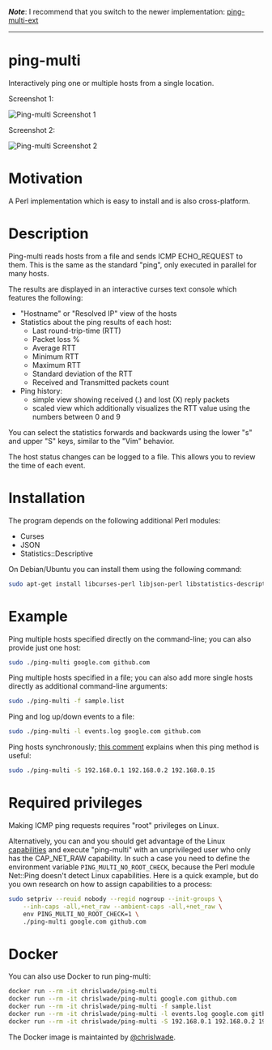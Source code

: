 **_Note_**: I recommend that you switch to the newer implementation: [ping-multi-ext](https://github.com/famzah/ping-multi-ext)

---

# ping-multi

Interactively ping one or multiple hosts from a single location.

Screenshot 1:

![Ping-multi Screenshot 1](demo/screenshot-1.jpg?raw=true)

Screenshot 2:

![Ping-multi Screenshot 2](demo/screenshot-2.jpg?raw=true)

# Motivation

A Perl implementation which is easy to install and is also cross-platform.

# Description

Ping-multi reads hosts from a file and sends ICMP ECHO_REQUEST to them. This is the same as the standard "ping", only executed in parallel for many hosts.

The results are displayed in an interactive curses text console which features the following:
- "Hostname" or "Resolved IP" view of the hosts
- Statistics about the ping results of each host:
  - Last round-trip-time (RTT)
  - Packet loss %
  - Average RTT
  - Minimum RTT
  - Maximum RTT
  - Standard deviation of the RTT
  - Received and Transmitted packets count
- Ping history:
  - simple view showing received (.) and lost (X) reply packets
  - scaled view which additionally visualizes the RTT value using the numbers between 0 and 9

You can select the statistics forwards and backwards using the lower "s" and upper "S" keys, similar to the "Vim" behavior.

The host status changes can be logged to a file. This allows you to review the time of each event.

# Installation

The program depends on the following additional Perl modules:
- Curses
- JSON
- Statistics::Descriptive
 
On Debian/Ubuntu you can install them using the following command:

```bash
sudo apt-get install libcurses-perl libjson-perl libstatistics-descriptive-perl
```

# Example

Ping multiple hosts specified directly on the command-line; you can also provide just one host:
```bash
sudo ./ping-multi google.com github.com
```

Ping multiple hosts specified in a file; you can also add more single hosts directly as additional command-line arguments:
```bash
sudo ./ping-multi -f sample.list
```

Ping and log up/down events to a file:
```bash
sudo ./ping-multi -l events.log google.com github.com
```

Ping hosts synchronously; [this comment](https://github.com/famzah/ping-multi/pull/2#issuecomment-339098285) explains when this ping method is useful:
```bash
sudo ./ping-multi -S 192.168.0.1 192.168.0.2 192.168.0.15
```

# Required privileges

Making ICMP ping requests requires "root" privileges on Linux.

Alternatively, you can and you should get advantage of the Linux [capabilities](https://man7.org/linux/man-pages/man7/capabilities.7.html) and execute "ping-multi" with an unprivileged user who only has the CAP_NET_RAW capability. In such a case you need to define the environment variable `PING_MULTI_NO_ROOT_CHECK`, because the Perl module Net::Ping doesn't detect Linux capabilities. Here is a quick example, but do you own research on how to assign capabilities to a process:
```bash
sudo setpriv --reuid nobody --regid nogroup --init-groups \
	--inh-caps -all,+net_raw --ambient-caps -all,+net_raw \
	env PING_MULTI_NO_ROOT_CHECK=1 \
	./ping-multi google.com github.com
```

# Docker

You can also use Docker to run ping-multi:
```bash
docker run --rm -it chrislwade/ping-multi
docker run --rm -it chrislwade/ping-multi google.com github.com
docker run --rm -it chrislwade/ping-multi -f sample.list
docker run --rm -it chrislwade/ping-multi -l events.log google.com github.com
docker run --rm -it chrislwade/ping-multi -S 192.168.0.1 192.168.0.2 192.168.0.15
```

The Docker image is maintainted by [@chrislwade](https://github.com/chrislwade).
